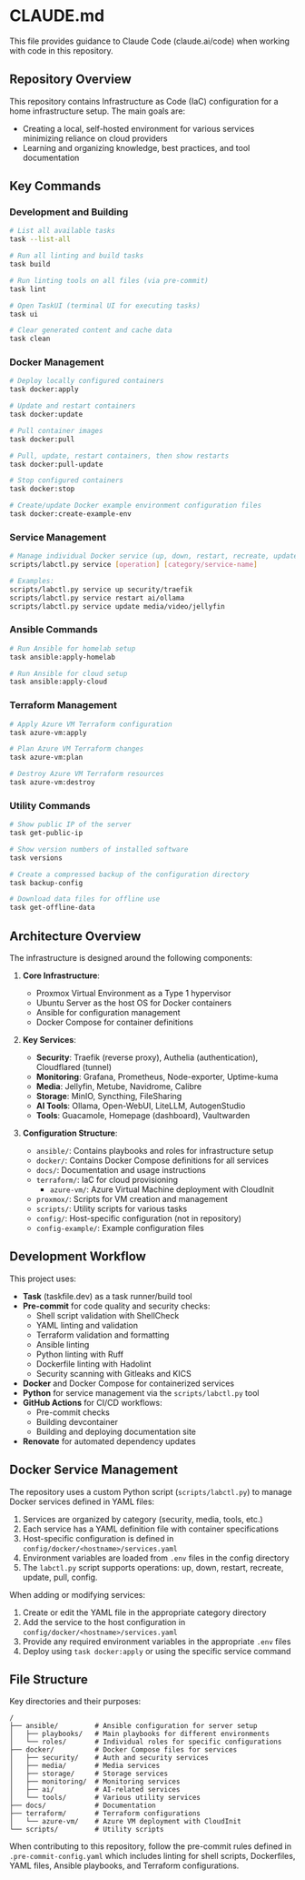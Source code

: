 # CLAUDE.md

This file provides guidance to Claude Code (claude.ai/code) when working with code in this repository.

## Repository Overview

This repository contains Infrastructure as Code (IaC) configuration for a home infrastructure setup. The main goals are:
- Creating a local, self-hosted environment for various services minimizing reliance on cloud providers
- Learning and organizing knowledge, best practices, and tool documentation

## Key Commands

### Development and Building

```bash
# List all available tasks
task --list-all

# Run all linting and build tasks
task build

# Run linting tools on all files (via pre-commit)
task lint

# Open TaskUI (terminal UI for executing tasks)
task ui

# Clear generated content and cache data
task clean
```

### Docker Management

```bash
# Deploy locally configured containers
task docker:apply

# Update and restart containers
task docker:update

# Pull container images
task docker:pull

# Pull, update, restart containers, then show restarts
task docker:pull-update

# Stop configured containers
task docker:stop

# Create/update Docker example environment configuration files
task docker:create-example-env
```

### Service Management

```bash
# Manage individual Docker service (up, down, restart, recreate, update, pull, config)
scripts/labctl.py service [operation] [category/service-name]

# Examples:
scripts/labctl.py service up security/traefik
scripts/labctl.py service restart ai/ollama
scripts/labctl.py service update media/video/jellyfin
```

### Ansible Commands

```bash
# Run Ansible for homelab setup
task ansible:apply-homelab

# Run Ansible for cloud setup
task ansible:apply-cloud
```

### Terraform Management

```bash
# Apply Azure VM Terraform configuration
task azure-vm:apply

# Plan Azure VM Terraform changes
task azure-vm:plan

# Destroy Azure VM Terraform resources
task azure-vm:destroy
```

### Utility Commands

```bash
# Show public IP of the server
task get-public-ip

# Show version numbers of installed software
task versions

# Create a compressed backup of the configuration directory
task backup-config

# Download data files for offline use
task get-offline-data
```

## Architecture Overview

The infrastructure is designed around the following components:

1. **Core Infrastructure**:
   - Proxmox Virtual Environment as a Type 1 hypervisor
   - Ubuntu Server as the host OS for Docker containers
   - Ansible for configuration management
   - Docker Compose for container definitions

2. **Key Services**:
   - **Security**: Traefik (reverse proxy), Authelia (authentication), Cloudflared (tunnel)
   - **Monitoring**: Grafana, Prometheus, Node-exporter, Uptime-kuma
   - **Media**: Jellyfin, Metube, Navidrome, Calibre
   - **Storage**: MinIO, Syncthing, FileSharing
   - **AI Tools**: Ollama, Open-WebUI, LiteLLM, AutogenStudio
   - **Tools**: Guacamole, Homepage (dashboard), Vaultwarden

3. **Configuration Structure**:
   - `ansible/`: Contains playbooks and roles for infrastructure setup
   - `docker/`: Contains Docker Compose definitions for all services
   - `docs/`: Documentation and usage instructions
   - `terraform/`: IaC for cloud provisioning
     - `azure-vm/`: Azure Virtual Machine deployment with CloudInit
   - `proxmox/`: Scripts for VM creation and management
   - `scripts/`: Utility scripts for various tasks
   - `config/`: Host-specific configuration (not in repository)
   - `config-example/`: Example configuration files

## Development Workflow

This project uses:
- **Task** (taskfile.dev) as a task runner/build tool
- **Pre-commit** for code quality and security checks:
  - Shell script validation with ShellCheck
  - YAML linting and validation
  - Terraform validation and formatting
  - Ansible linting
  - Python linting with Ruff
  - Dockerfile linting with Hadolint
  - Security scanning with Gitleaks and KICS
- **Docker** and Docker Compose for containerized services
- **Python** for service management via the `scripts/labctl.py` tool
- **GitHub Actions** for CI/CD workflows:
  - Pre-commit checks
  - Building devcontainer
  - Building and deploying documentation site
- **Renovate** for automated dependency updates

## Docker Service Management

The repository uses a custom Python script (`scripts/labctl.py`) to manage Docker services defined in YAML files:

1. Services are organized by category (security, media, tools, etc.)
2. Each service has a YAML definition file with container specifications
3. Host-specific configuration is defined in `config/docker/<hostname>/services.yaml`
4. Environment variables are loaded from `.env` files in the config directory
5. The `labctl.py` script supports operations: up, down, restart, recreate, update, pull, config.

When adding or modifying services:
1. Create or edit the YAML file in the appropriate category directory
2. Add the service to the host configuration in `config/docker/<hostname>/services.yaml`
3. Provide any required environment variables in the appropriate `.env` files
4. Deploy using `task docker:apply` or using the specific service command

## File Structure

Key directories and their purposes:

```
/
├── ansible/         # Ansible configuration for server setup
│   ├── playbooks/   # Main playbooks for different environments
│   └── roles/       # Individual roles for specific configurations
├── docker/          # Docker Compose files for services
│   ├── security/    # Auth and security services
│   ├── media/       # Media services
│   ├── storage/     # Storage services
│   ├── monitoring/  # Monitoring services
│   ├── ai/          # AI-related services
│   └── tools/       # Various utility services
├── docs/            # Documentation
├── terraform/       # Terraform configurations
│   └── azure-vm/    # Azure VM deployment with CloudInit
└── scripts/         # Utility scripts
```

When contributing to this repository, follow the pre-commit rules defined in `.pre-commit-config.yaml` which includes linting for shell scripts, Dockerfiles, YAML files, Ansible playbooks, and Terraform configurations.
